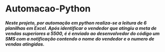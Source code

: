 # Automacao-Python

<h5> Neste projeto, por automação em python realiza-se a leitura de 6 planilhas em Excel. Após identificar o vendedor que atingiu a meta de vendas superiores a 5500, é 
é enviado ao desenvolvedor do código um SMS com a notificação contendo o nome do vendedor e o numero de vendas atingidas. </h5>
